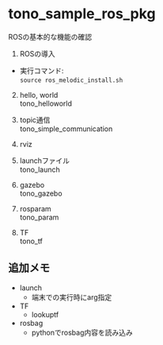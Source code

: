 # tono_sample_ros_pkg
ROSの基本的な機能の確認

1. ROSの導入
- 実行コマンド:  
`source ros_melodic_install.sh`

2. hello, world  
tono_helloworld

3. topic通信  
tono_simple_communication

4. rviz

5. launchファイル  
tono_launch

6. gazebo  
tono_gazebo

7. rosparam  
tono_param

8. TF  
tono_tf

## 追加メモ
- launch
  - 端末での実行時にarg指定
- TF
  - lookuptf
- rosbag
  - pythonでrosbag内容を読み込み
